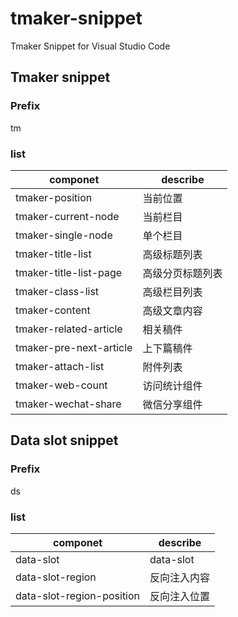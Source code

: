 # tmaker-snippet
Tmaker Snippet for Visual Studio Code

## Tmaker snippet
### Prefix
tm

### list
| componet | describe |
| --- | --- |
|tmaker-position| 当前位置 |
|tmaker-current-node| 当前栏目 |
|tmaker-single-node| 单个栏目 |
|tmaker-title-list| 高级标题列表 |
|tmaker-title-list-page| 高级分页标题列表 |
|tmaker-class-list| 高级栏目列表 |
|tmaker-content| 高级文章内容 |
|tmaker-related-article| 相关稿件 |
|tmaker-pre-next-article| 上下篇稿件 |
|tmaker-attach-list| 附件列表 |
|tmaker-web-count| 访问统计组件 |
|tmaker-wechat-share| 微信分享组件 |


## Data slot snippet

### Prefix
ds

### list
| componet | describe |
| --- | --- |
| data-slot | data-slot |
| data-slot-region | 反向注入内容 |
| data-slot-region-position | 反向注入位置 |
